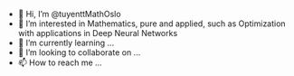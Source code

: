 - 👋 Hi, I’m @tuyenttMathOslo
- 👀 I’m interested in Mathematics, pure and applied, such as Optimization with applications in Deep Neural Networks 
- 🌱 I’m currently learning ...
- 💞️ I’m looking to collaborate on ...
- 📫 How to reach me ...

<!---
tuyenttMathOslo/tuyenttMathOslo is a ✨ special ✨ repository because its `README.md` (this file) appears on your GitHub profile.
You can click the Preview link to take a look at your changes.
--->
